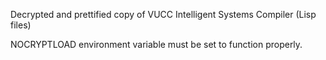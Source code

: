 Decrypted and prettified copy of VUCC Intelligent Systems Compiler (Lisp files)

NOCRYPTLOAD environment variable must be set to function properly.

